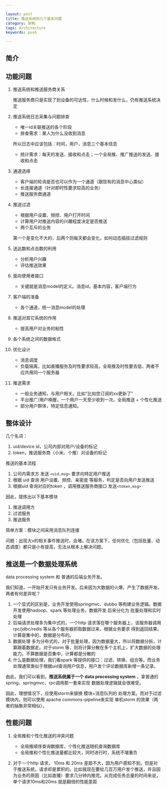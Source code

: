 ```yaml
---

layout: post
title: 推送系统的几个基本问题
category: 架构
tags: Architecture
keywords: push

---
```


## 简介

## 功能问题


1. 推送系统和推送服务商关系
	
	推送服务商只是实现了到设备的可达性，什么时候和发什么，仍有推送系统决定

2. 推送系统日志采集与问题排查
	* 唯一id关联推送的各个阶段
	* 排查需求：某人为什么没收到消息

	所以日志中应该包括：时间，用户，消息三个基本信息
	
	* 统计需求：每天的发送、接收和点击；一个全局推、推广推送的发送、接收和点击

3. 通道选择
	
	* 客户端的轮询是否也可以作为一个通道（跟现有的消息中心类似）
	* 长连接通道（针对即时性要求较高的业务）
	* 推送服务商通道

4. 推送过滤

	* 根据用户设置、频控、用户打开时间
	* 计算用户对推送内容的兴趣程度决定是否推送
	* 两个互斥的业务

	第一个是变化不大的，后两个则每天都会变化，如何动态插拔过滤规则
	
5. 送达数和点击数的利用

	* 分析用户兴趣
	* 评估推送效果
6. 面向使用者接口

	* 关键就是消息model的定义。消息id，基本内容，客户端行为

7. 客户端的准备

	* 各个通道，统一消息model的处理

8. 推送对其它系统的作用

	* 提高用户对业务的粘性

9. 各个系统之间的数据格式
10. 优化设计

	* 消息调度
	* 负载隔离，比如直播服务及时性要求较高，全局推及时性要去低，两者不应共用同一个服务器

11. 推送需求

	* 一般业务通知，与用户相关。比如“比如您订阅的xx更新了”
	* 平台推广/用户唤醒，一个用户一天至少收到一次。全局推送 + 个性化推送
	* 部分用户群体，特定信息通知。

	
## 整体设计

几个名词：

1. uid/device id，公司内部对用户/设备的标记
2. token，推送服务商（小米、个推）对设备的标记

推送的基本流程

1. 公司内需求方 发送 `<uid,msg>` 要求向特定用户推送
2. 根据 uid 查询 用户设置、频控、亲密度 等服务，判定是否向用户发送推送
3. 根据uid 查询对应的token ，调用推送服务商接口 发送`<token,msg>` 

因此，提炼出以下基本模块

1. 推送调用方
2. 过滤服务
3. 推送服务

简单方案：模块之间采用消息队列连接

问题：出现大v的相关事件推送时，会堵。在该方案下，任何优化（包括批量、动态调度）都只是小有提高，无法从根本上解决问题。

## 推送是一个数据处理系统

data processing system 和 普通的后端业务开发。 

我们知道，一开始开发只有业务开发。后来因为大数据的火爆，产生了数据开发。两者有何差异呢？

1. 一个显式的区别是，业务开发使用springmvc、dubbo 等构建业务逻辑。数据开发使用hadoop、spark 等处理业务。数据开发 后来分化为 批量处理和实时处理
2. 后端请求处理多为集中式的，一个http 请求落在哪个服务器上，该服务器调用rpc/jdbc/redis 等从各个服务器抓取数据过来，根据业务要求 得到返回结果。计算是集中的，数据是分布的。
3. 数据处理 多为分布式的，对于批量处理，因为数据量大，所以将数据分拆，计算跟着数据走。对于storm 等，则将计算分散在多个主机上，扩大数据的处理能力。不算数据是否集中，计算都是分散的
4. 什么是数据处理，我们看spark 等提供的接口：过滤、转换、组合等。而业务处理通常类似于根据uid查询用户信息，用户发个评论数据库新增一条记录。

由此，我们可以看到，**推送系统属于一个 data processing system** ，拿普通的spring、springmvc、rpc调用那一套来实现 数据处理逻辑就会很难受。

因此，理想情况下，应使用storm来替换 模块+消息队列的 处理方案。而对于过滤模块内，则可以使用 apache commons-pipeline来实现 单机storm 的效果（两者的抽象非常相似）。



## 性能问题

1. 全局推和个性化推送的冲突问题

	* 全局推顺序查询数据库，个性化推送随机查询数据库
	* 全局推和个性化推送量都比较大，同时进行时，系统不堪重负

2.  对于一个http 请求， 10ms 和 20ms 差距不大，因为用户感知不到。但是对于推送系统，请求却是累积的。比如我现在要给几百万用户发个推送，并且因为业务的原因（比如直播）要求几分钟内推完。从完成任务总量的时间来说，单个请求10ms和20ms 就是翻倍的性能差距